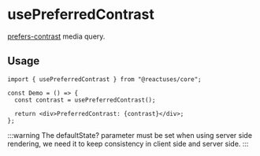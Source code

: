 # usePreferredContrast

[prefers-contrast](https://developer.mozilla.org/en-US/docs/Web/CSS/@media/prefers-contrast) media query.

## Usage

```tsx
import { usePreferredContrast } from "@reactuses/core";

const Demo = () => {
  const contrast = usePreferredContrast();

  return <div>PreferredContrast: {contrast}</div>;
};
```

:::warning
The defaultState? parameter must be set when using server side rendering, we need it to keep consistency in client side and server side.
:::
